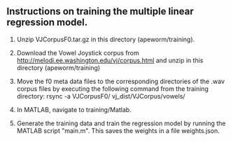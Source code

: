 ## Instructions on training the multiple linear regression model.

1. Unzip VJCorpusF0.tar.gz in this directory (apeworm/training).

2. Download the Vowel Joystick corpus from http://melodi.ee.washington.edu/vj/corpus.html and unzip in this directory (apeworm/training)

3. Move the f0 meta data files to the corresponding directories of the .wav corpus files by executing the following command from the training directory:
rsync -a VJCorpusF0/ vj_dist/VJCorpus/vowels/

4. In MATLAB, navigate to training/Matlab.

5. Generate the training data and train the regression model by running the MATLAB script "main.m". This saves the weights in a file weights.json.
